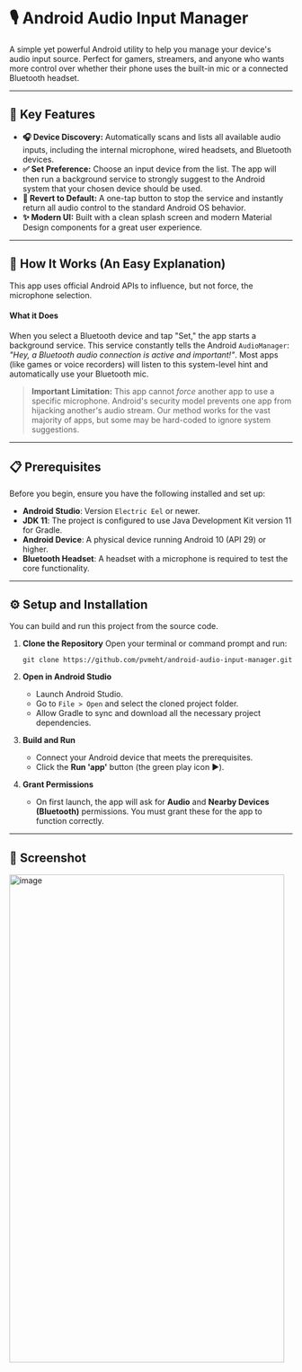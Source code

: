 # 🎙️ Android Audio Input Manager

A simple yet powerful Android utility to help you manage your device's audio input source. Perfect for gamers, streamers, and anyone who wants more control over whether their phone uses the built-in mic or a connected Bluetooth headset.

---

## 🚀 Key Features

*   **🎧 Device Discovery:** Automatically scans and lists all available audio inputs, including the internal microphone, wired headsets, and Bluetooth devices.
*   **✅ Set Preference:** Choose an input device from the list. The app will then run a background service to strongly suggest to the Android system that your chosen device should be used.
*   **🔄 Revert to Default:** A one-tap button to stop the service and instantly return all audio control to the standard Android OS behavior.
*   **✨ Modern UI:** Built with a clean splash screen and modern Material Design components for a great user experience.

---

## 🔧 How It Works (An Easy Explanation)

This app uses official Android APIs to influence, but not force, the microphone selection.

#### What it Does
When you select a Bluetooth device and tap "Set," the app starts a background service. This service constantly tells the Android `AudioManager`: *"Hey, a Bluetooth audio connection is active and important!"*. Most apps (like games or voice recorders) will listen to this system-level hint and automatically use your Bluetooth mic.

> **Important Limitation:** This app cannot *force* another app to use a specific microphone. Android's security model prevents one app from hijacking another's audio stream. Our method works for the vast majority of apps, but some may be hard-coded to ignore system suggestions.

---

## 📋 Prerequisites

Before you begin, ensure you have the following installed and set up:

*   **Android Studio**: Version `Electric Eel` or newer.
*   **JDK 11**: The project is configured to use Java Development Kit version 11 for Gradle.
*   **Android Device**: A physical device running Android 10 (API 29) or higher.
*   **Bluetooth Headset**: A headset with a microphone is required to test the core functionality.

---

## ⚙️ Setup and Installation

You can build and run this project from the source code.

1.  **Clone the Repository**
    Open your terminal or command prompt and run:
    ```
    git clone https://github.com/pvmeht/android-audio-input-manager.git
    ```

2.  **Open in Android Studio**
    *   Launch Android Studio.
    *   Go to `File > Open` and select the cloned project folder.
    *   Allow Gradle to sync and download all the necessary project dependencies.

3.  **Build and Run**
    *   Connect your Android device that meets the prerequisites.
    *   Click the **Run 'app'** button (the green play icon ▶️).

4.  **Grant Permissions**
    *   On first launch, the app will ask for **Audio** and **Nearby Devices (Bluetooth)** permissions. You must grant these for the app to function correctly.

---

## 📸 Screenshot

<img width="489" height="869" alt="image" src="https://github.com/user-attachments/assets/18e7de7b-c1f0-4c2f-a74d-2363ca456098" />

